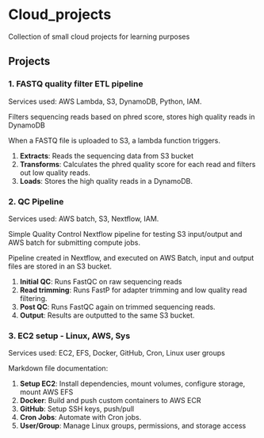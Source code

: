 # Cloud_projects
Collection of small cloud projects for learning purposes


## Projects

### 1. FASTQ quality filter ETL pipeline
Services used: AWS Lambda, S3, DynamoDB, Python, IAM.

Filters sequencing reads based on phred score, stores high quality reads in DynamoDB

When a FASTQ file is uploaded to S3, a lambda function triggers.
1. **Extracts**: Reads the sequencing data from S3 bucket
2. **Transforms**: Calculates the phred quality score for each read and filters out low quality reads.
3. **Loads**: Stores the high quality reads in a DynamoDB.

### 2. QC Pipeline
Services used: AWS batch, S3, Nextflow, IAM.

Simple Quality Control Nextflow pipeline for testing S3 input/output and AWS batch for submitting compute jobs.

Pipeline created in Nextflow, and executed on AWS Batch, input and output files are stored in an S3 bucket.
1. **Initial QC**: Runs FastQC on raw sequencing reads 
2. **Read trimming**: Runs FastP for adapter trimming and low quality read filtering.
3. **Post QC**: Runs FastQC again on trimmed sequencing reads.
4. **Output**: Results are outputted to the same S3 bucket.

### 3. EC2 setup - Linux, AWS, Sys
Services used: EC2, EFS, Docker, GitHub, Cron, Linux user groups  

Markdown file documentation:
1. **Setup EC2**: Install dependencies, mount volumes, configure storage, mount AWS EFS
2. **Docker**: Build and push custom containers to AWS ECR
3. **GitHub**: Setup SSH keys, push/pull
4. **Cron Jobs**: Automate with Cron jobs.
5. **User/Group**: Manage Linux groups, permissions, and storage access  

